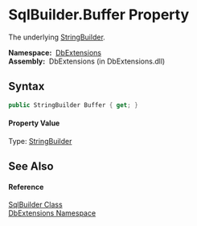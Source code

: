 SqlBuilder.Buffer Property
==========================
  The underlying [StringBuilder][1].

  **Namespace:**  [DbExtensions][2]  
  **Assembly:**  DbExtensions (in DbExtensions.dll)

Syntax
------

```csharp
public StringBuilder Buffer { get; }
```

#### Property Value
Type: [StringBuilder][1]

See Also
--------

#### Reference
[SqlBuilder Class][3]  
[DbExtensions Namespace][2]  

[1]: http://msdn.microsoft.com/en-us/library/y9sxk6fy
[2]: ../README.md
[3]: README.md
